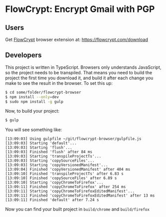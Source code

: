 # FlowCrypt: Encrypt Gmail with PGP


## Users

Get [FlowCrypt](https://flowcrypt.com/) browser extension at: https://flowcrypt.com/download



## Developers

This project is written in TypeScript. Browsers only understands JavaScript, so the project needs to be transpiled. That means you need to build the project the first time you download it, and build it after each change you make to see the result in the browser. To set this up:

```bash
$ cd some/folder/flowcrypt-browser
$ npm install --only=dev
$ sudo npm install -g gulp
```

Now, to build your project:
```bash
$ gulp
```

You will see something like:
```
[13:09:03] Using gulpfile ~/git/flowcrypt-browser/gulpfile.js
[13:09:03] Starting 'default'...
[13:09:03] Starting 'flush'...
[13:09:03] Finished 'flush' after 84 ms
[13:09:03] Starting 'transpileProjectTs'...
[13:09:03] Starting 'copySourceFiles'...
[13:09:03] Starting 'copyVersionedManifest'...
[13:09:04] Finished 'copyVersionedManifest' after 404 ms
[13:09:10] Finished 'transpileProjectTs' after 6.83 s
[13:09:10] Finished 'copySourceFiles' after 6.89 s
[13:09:10] Starting 'copyChromeToFirefox'...
[13:09:11] Finished 'copyChromeToFirefox' after 254 ms
[13:09:11] Starting 'copyChromeToFirefoxEditedManifest'...
[13:09:11] Finished 'copyChromeToFirefoxEditedManifest' after 13 ms
[13:09:11] Finished 'default' after 7.24 s
```

Now you can find your built project in `build/chrome` and `build/firefox`
